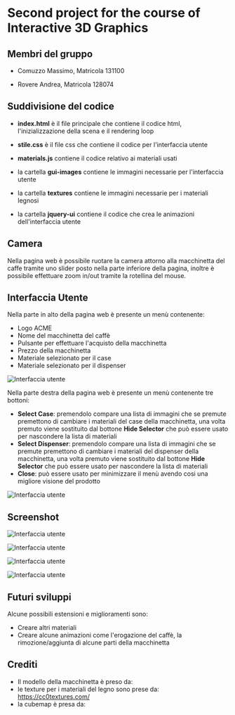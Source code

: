 # Second project for the course of Interactive 3D Graphics



## Membri del gruppo

- Comuzzo Massimo, Matricola 131100

- Rovere Andrea, Matricola 128074



## Suddivisione del codice 

- **index.html** è il file principale che contiene il codice html, l'inizializzazione della scena e il rendering loop 

- **stile.css** è il file css che contiene il codice per l'interfaccia utente
- **materials.js** contiene il codice relativo ai materiali usati
- la cartella **gui-images** contiene le immagini necessarie per l'interfaccia utente
- la cartella **textures** contiene le immagini necessarie per i materiali legnosi
- la cartella **jquery-ui** contiene il codice che crea le animazioni dell'interfaccia utente



## Camera

Nella pagina web è possibile ruotare la camera attorno alla macchinetta del caffe tramite uno slider posto nella parte inferiore della pagina, inoltre è possibile effettuare zoom in/out tramite la rotellina del mouse. 



## Interfaccia Utente

Nella parte in alto della pagina web è  presente un menù contenente:

- Logo ACME
- Nome del macchinetta del caffè
- Pulsante per effettuare l'acquisto della macchinetta
- Prezzo della macchinetta
- Materiale selezionato per il case 
- Materiale selezionato per il dispenser 

![Interfaccia utente](C:\xampp\htdocs\product-configuration-2019-rovere-comuzzo\Screenshot\interfaccia_top.JPG)

Nella parte destra della pagina web è presente un menù contenente tre bottoni:

- **Select Case**: premendolo compare una lista di immagini che se premute premettono di cambiare i materiali del case della macchinetta, una volta premuto viene sostituito dal bottone **Hide Selector** che può essere usato per nascondere la lista di materiali
- **Select Dispenser**: premendolo compare una lista di immagini che se premute premettono di cambiare i materiali del dispenser della macchinetta, una volta premuto viene sostituito dal bottone **Hide Selector** che può essere usato per nascondere la lista di materiali
- **Close**: può essere usato per minimizzare il menù avendo cosi una migliore visione del prodotto

![Interfaccia utente ](C:\xampp\htdocs\product-configuration-2019-rovere-comuzzo\Screenshot\interfaccia.JPG)

## Screenshot

![Interfaccia utente ](C:\xampp\htdocs\product-configuration-2019-rovere-comuzzo\Screenshot\Front_full.JPG)



![Interfaccia utente ](C:\xampp\htdocs\product-configuration-2019-rovere-comuzzo\Screenshot\Front_full_mat.JPG)



![Interfaccia utente ](C:\xampp\htdocs\product-configuration-2019-rovere-comuzzo\Screenshot\Front_solo_mat.JPG)

![Interfaccia utente ](C:\xampp\htdocs\product-configuration-2019-rovere-comuzzo\Screenshot\Side_solo.JPG)



## Futuri sviluppi

Alcune possibili estensioni e miglioramenti sono:

- Creare altri materiali
- Creare alcune animazioni come l'erogazione del caffè, la rimozione/aggiunta di alcune parti della macchinetta



## Crediti

- Il modello della macchinetta è preso da:
- le texture per i materiali del legno sono prese da: <https://cc0textures.com/>
- la cubemap è presa da: